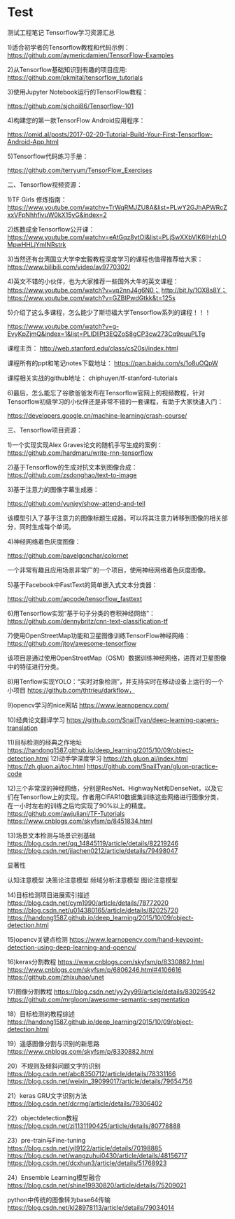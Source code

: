 # Test
测试工程笔记
Tensorflow学习资源汇总


1)适合初学者的Tensorflow教程和代码示例：
https://github.com/aymericdamien/TensorFlow-Examples



2)从Tensorflow基础知识到有趣的项目应用:
https://github.com/pkmital/tensorflow_tutorials




3)使用Jupyter Notebook运行的TensorFlow教程：

https://github.com/sjchoi86/Tensorflow-101



4)构建您的第一款TensorFlow Android应用程序：

https://omid.al/posts/2017-02-20-Tutorial-Build-Your-First-Tensorflow-Android-App.html





5)Tensorflow代码练习手册：

https://github.com/terryum/TensorFlow_Exercises



二、Tensorflow视频资源：

1)TF Girls 修炼指南：
https://www.youtube.com/watchv=TrWqRMJZU8A&list=PLwY2GJhAPWRcZxxVFpNhhfivuW0kX15yG&index=2



2)炼数成金Tensorflow公开课：
https://www.youtube.com/watchv=eAtGqz8ytOI&list=PLjSwXXbVlK6IHzhLOMpwHHLjYmINRstrk



3)当然还有台湾国立大学李宏毅教程深度学习的课程也值得推荐给大家：
https://www.bilibili.com/video/av9770302/


4)英文不错的小伙伴，也为大家推荐一些国外大牛的英文课程：
https://www.youtube.com/watch?v=vq2nnJ4g6N0；
http://bit.ly/1OX8s8Y；
https://www.youtube.com/watch?v=GZBIPwdGtkk&t=125s



5)介绍了这么多课程，怎么能少了斯坦福大学Tensorflow系列的课程！！！

https://www.youtube.com/watch?v=g-EvyKpZjmQ&index=1&list=PLIDllPt3EQZoS8gCP3cw273Cq9puuPLTg 


课程主页：
http://web.stanford.edu/class/cs20si/index.html 


课程所有的ppt和笔记notes下载地址：
https://pan.baidu.com/s/1o8uOQpW 


课程相关实战的github地址：
chiphuyen/tf-stanford-tutorials


6)最后，怎么能忘了谷歌爸爸发布在Tensorflow官网上的视频教程，针对Tensorflow初级学习的小伙伴还是非常不错的一套课程，有助于大家快速入门：

https://developers.google.cn/machine-learning/crash-course/



三、Tensorflow项目资源：

1)一个实现实现Alex Graves论文的随机手写生成的案例：
https://github.com/hardmaru/write-rnn-tensorflow


2)基于Tensorflow的生成对抗文本到图像合成：
https://github.com/zsdonghao/text-to-image



 
3)基于注意力的图像字幕生成器：

https://github.com/yunjey/show-attend-and-tell


该模型引入了基于注意力的图像标题生成器。可以将其注意力转移到图像的相关部分，同时生成每个单词。


4)神经网络着色灰度图像：

https://github.com/pavelgonchar/colornet

一个非常有趣且应用场景非常广的一个项目，使用神经网络着色灰度图像。


 
5)基于Facebook中FastText的简单嵌入式文本分类器：

https://github.com/apcode/tensorflow_fasttext




6)用Tensorflow实现“基于句子分类的卷积神经网络”：
https://github.com/dennybritz/cnn-text-classification-tf


7)使用OpenStreetMap功能和卫星图像训练TensorFlow神经网络：
https://github.com/jtoy/awesome-tensorflow


该项目是通过使用OpenStreetMap（OSM）数据训练神经网络，进而对卫星图像中的特征进行分类。

8)用Tenflow实现YOLO：“实时对象检测”，并支持实时在移动设备上运行的一个小项目
https://github.com/thtrieu/darkflow，

9)opencv学习的nice网站
https://www.learnopencv.com/

10)经典论文翻译学习
https://github.com/SnailTyan/deep-learning-papers-translation

11)目标检测的经典之作地址
https://handong1587.github.io/deep_learning/2015/10/09/object-detection.html
12)动手学深度学习
https://zh.gluon.ai/index.html
https://zh.gluon.ai/toc.html
https://github.com/SnailTyan/gluon-practice-code

12)三个非常深的神经网络，分别是ResNet、HighwayNet和DenseNet，以及它们在Tensorflow上的实现。作者用CIFAR10数据集训练这些网络进行图像分类，在一小时左右的训练之后均实现了90%以上的精度。
https://github.com/awjuliani/TF-Tutorials
https://www.cnblogs.com/skyfsm/p/8451834.html

13)场景文本检测与场景识别基础
https://blog.csdn.net/qq_14845119/article/details/82219246
https://blog.csdn.net/jiachen0212/article/details/79498047

显著性

认知注意模型
决策论注意模型
频域分析注意模型
图论注意模型

14)目标检测项目进展索引描述
https://blog.csdn.net/cym1990/article/details/78772020
https://blog.csdn.net/u014380165/article/details/82025720
https://handong1587.github.io/deep_learning/2015/10/09/object-detection.html

15)opencv关键点检测
https://www.learnopencv.com/hand-keypoint-detection-using-deep-learning-and-opencv/

16)keras分割教程
https://www.cnblogs.com/skyfsm/p/8330882.html
https://www.cnblogs.com/skyfsm/p/6806246.html#4106616
https://github.com/zhixuhao/unet

17)图像分割教程
https://blog.csdn.net/yy2yy99/article/details/83029542
https://github.com/mrgloom/awesome-semantic-segmentation

18）目标检测的教程综述
https://handong1587.github.io/deep_learning/2015/10/09/object-detection.html

19）遥感图像分割与识别的新思路
https://www.cnblogs.com/skyfsm/p/8330882.html

20）不规则及倾斜问题文字的识别
https://blog.csdn.net/abc8350712/article/details/78331166
https://blog.csdn.net/weixin_39099017/article/details/79654756

21）keras GRU文字识别方法
https://blog.csdn.net/dcrmg/article/details/79306402

22）objectdetection教程
https://blog.csdn.net/zj1131190425/article/details/80778888

23）pre-train与Fine-tuning
https://blog.csdn.net/yjl9122/article/details/70198885
https://blog.csdn.net/wangzuhui0430/article/details/48156717
https://blog.csdn.net/dcxhun3/article/details/51768923

24）Ensemble Learning模型融合
https://blog.csdn.net/shine19930820/article/details/75209021

python中传统的图像转为base64传输
https://blog.csdn.net/kl28978113/article/details/79034014





